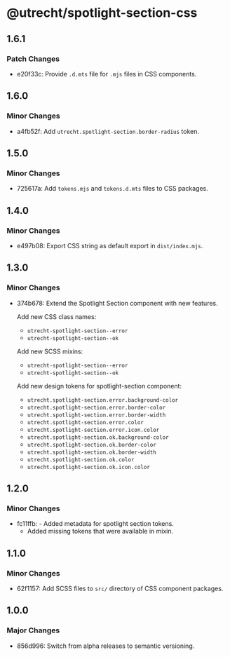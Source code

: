 # @utrecht/spotlight-section-css

## 1.6.1

### Patch Changes

- e20f33c: Provide `.d.mts` file for `.mjs` files in CSS components.

## 1.6.0

### Minor Changes

- a4fb52f: Add `utrecht.spotlight-section.border-radius` token.

## 1.5.0

### Minor Changes

- 725617a: Add `tokens.mjs` and `tokens.d.mts` files to CSS packages.

## 1.4.0

### Minor Changes

- e497b08: Export CSS string as default export in `dist/index.mjs`.

## 1.3.0

### Minor Changes

- 374b678: Extend the Spotlight Section component with new features.

  Add new CSS class names:

  - `utrecht-spotlight-section--error`
  - `utrecht-spotlight-section--ok`

  Add new SCSS mixins:

  - `utrecht-spotlight-section--error`
  - `utrecht-spotlight-section--ok`

  Add new design tokens for spotlight-section component:

  - `utrecht.spotlight-section.error.background-color`
  - `utrecht.spotlight-section.error.border-color`
  - `utrecht.spotlight-section.error.border-width`
  - `utrecht.spotlight-section.error.color`
  - `utrecht.spotlight-section.error.icon.color`
  - `utrecht.spotlight-section.ok.background-color`
  - `utrecht.spotlight-section.ok.border-color`
  - `utrecht.spotlight-section.ok.border-width`
  - `utrecht.spotlight-section.ok.color`
  - `utrecht.spotlight-section.ok.icon.color`

## 1.2.0

### Minor Changes

- fc11ffb: - Added metadata for spotlight section tokens.
  - Added missing tokens that were available in mixin.

## 1.1.0

### Minor Changes

- 62f1157: Add SCSS files to `src/` directory of CSS component packages.

## 1.0.0

### Major Changes

- 856d996: Switch from alpha releases to semantic versioning.
